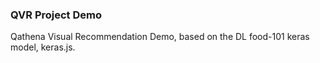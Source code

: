 ### QVR Project Demo
Qathena Visual Recommendation Demo, based on the DL food-101 keras model, keras.js.
